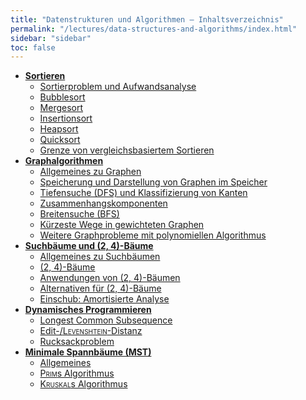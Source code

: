 ```yaml
---
title: "Datenstrukturen und Algorithmen – Inhaltsverzeichnis"
permalink: "/lectures/data-structures-and-algorithms/index.html"
sidebar: "sidebar"
toc: false
---
```


* **[Sortieren](/class-notes/lectures/data-structures-and-algorithms/sortieren.html)**
  * [Sortierproblem und Aufwandsanalyse](/class-notes/lectures/data-structures-and-algorithms/sortieren.html#sortierproblem-und-aufwandsanalyse)
  * [Bubblesort](/class-notes/lectures/data-structures-and-algorithms/sortieren.html#bubblesort)
  * [Mergesort](/class-notes/lectures/data-structures-and-algorithms/sortieren.html#mergesort)
  * [Insertionsort](/class-notes/lectures/data-structures-and-algorithms/sortieren.html#insertionsort)
  * [Heapsort](/class-notes/lectures/data-structures-and-algorithms/sortieren.html#heapsort)
  * [Quicksort](/class-notes/lectures/data-structures-and-algorithms/sortieren.html#quicksort)
  * [Grenze von vergleichsbasiertem Sortieren](/class-notes/lectures/data-structures-and-algorithms/sortieren.html#grenze-von-vergleichsbasiertem-sortieren)
* **[Graphalgorithmen](/class-notes/lectures/data-structures-and-algorithms/graphalgorithmen.html)**
  * [Allgemeines zu Graphen](/class-notes/lectures/data-structures-and-algorithms/graphalgorithmen.html#allgemeines-zu-graphen)
  * [Speicherung und Darstellung von Graphen im Speicher](/class-notes/lectures/data-structures-and-algorithms/graphalgorithmen.html#speicherung-und-darstellung-von-graphen-im-speicher)
  * [Tiefensuche (DFS) und Klassifizierung von Kanten](/class-notes/lectures/data-structures-and-algorithms/graphalgorithmen.html#tiefensuche-dfs-und-klassifizierung-von-kanten)
  * [Zusammenhangskomponenten](/class-notes/lectures/data-structures-and-algorithms/graphalgorithmen.html#zusammenhangskomponenten)
  * [Breitensuche (BFS)](/class-notes/lectures/data-structures-and-algorithms/graphalgorithmen.html#breitensuche-bfs)
  * [Kürzeste Wege in gewichteten Graphen](/class-notes/lectures/data-structures-and-algorithms/graphalgorithmen.html#kuerzeste-wege-in-gewichteten-graphen)
  * [Weitere Graphprobleme mit polynomiellen Algorithmus](/class-notes/lectures/data-structures-and-algorithms/graphalgorithmen.html#weitere-graphprobleme-mit-polynomiellen-algorithmus)
* **[Suchbäume und (2, 4)-Bäume](/class-notes/lectures/data-structures-and-algorithms/suchbaeume-und-2-4-baeume.html)**
  * [Allgemeines zu Suchbäumen](/class-notes/lectures/data-structures-and-algorithms/suchbaeume-und-2-4-baeume.html#allgemeines-zu-suchbaeumen)
  * [(2, 4)-Bäume](/class-notes/lectures/data-structures-and-algorithms/suchbaeume-und-2-4-baeume.html#2-4-baeume)
  * [Anwendungen von (2, 4)-Bäumen](/class-notes/lectures/data-structures-and-algorithms/suchbaeume-und-2-4-baeume.html#anwendungen-von-2-4-baeumen)
  * [Alternativen für (2, 4)-Bäume](/class-notes/lectures/data-structures-and-algorithms/suchbaeume-und-2-4-baeume.html#alternativen-fuer-2-4-baeume)
  * [Einschub: Amortisierte Analyse](/class-notes/lectures/data-structures-and-algorithms/suchbaeume-und-2-4-baeume.html#einschub-amortisierte-analyse)
* **[Dynamisches Programmieren](/class-notes/lectures/data-structures-and-algorithms/dynamisches-programmieren.html)**
  * [Longest Common Subsequence](/class-notes/lectures/data-structures-and-algorithms/dynamisches-programmieren.html#longest-common-subsequence)
  * [Edit-/<span style="font-variant: small-caps;">Levenshtein</span>-Distanz](/class-notes/lectures/data-structures-and-algorithms/dynamisches-programmieren.html#edit-levenshtein-distanz)
  * [Rucksackproblem](/class-notes/lectures/data-structures-and-algorithms/dynamisches-programmieren.html#rucksackproblem)
* **[Minimale Spannbäume (MST)](/class-notes/lectures/data-structures-and-algorithms/minimale-spannbaeume-mst.html)**
  * [Allgemeines](/class-notes/lectures/data-structures-and-algorithms/minimale-spannbaeume-mst.html#allgemeines)
  * [<span style="font-variant: small-caps;">Prim</span>s Algorithmus](/class-notes/lectures/data-structures-and-algorithms/minimale-spannbaeume-mst.html#prims-algorithmus)
  * [<span style="font-variant: small-caps;">Kruskal</span>s Algorithmus](/class-notes/lectures/data-structures-and-algorithms/minimale-spannbaeume-mst.html#kruskals-algorithmus)
